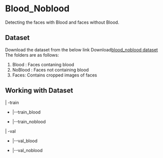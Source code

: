 # Blood_Noblood
Detecting the faces with Blood and faces without Blood.
## Dataset
Download the dataset from the below link
Download[blood_noblood dataset](https://drive.google.com/file/d/1tcdLZymFiw36lzu95zgCAQzudi0Wxma5/view?usp=sharing)
The folders are as follows:
1. Blood : Faces contaning blood
2. NoBlood : Faces not containing blood
3. Faces: Contains cropped images of faces 
## Working with Dataset

 | -train
  -  |--train_blood

  -  |--train_noblood

 | -val
  -  |--val_blood

  -  |--val_noblood






